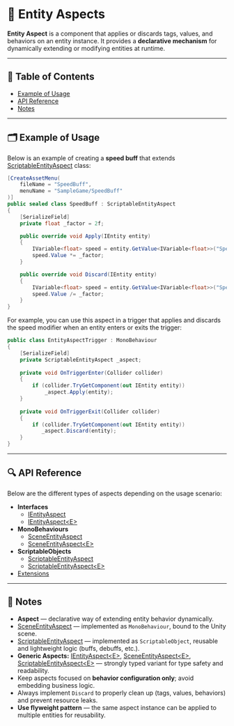 # 🧩 Entity Aspects

**Entity Aspect** is a component that applies or discards tags, values, and behaviors on an entity instance. It provides
a **declarative mechanism** for dynamically extending or modifying entities at runtime.

---

## 📑 Table of Contents

- [Example of Usage](#-example-of-usage)
- [API Reference](#-api-reference)
- [Notes](#-notes)

---

## 🗂 Example of Usage

Below is an example of creating a **speed buff** that extends [ScriptableEntityAspect](ScriptableEntityAspect.md) class:

```csharp
[CreateAssetMenu(
    fileName = "SpeedBuff",
    menuName = "SampleGame/SpeedBuff"
)]
public sealed class SpeedBuff : ScriptableEntityAspect
{
    [SerializeField]
    private float _factor = 2f;

    public override void Apply(IEntity entity)
    {
        IVariable<float> speed = entity.GetValue<IVariable<float>>("Speed"); 
        speed.Value *= _factor;
    }

    public override void Discard(IEntity entity)
    {
        IVariable<float> speed = entity.GetValue<IVariable<float>>("Speed"); 
        speed.Value /= _factor;
    }
}
```

For example, you can use this aspect in a trigger that applies and discards the speed modifier when an entity enters or
exits the trigger:

```csharp
public class EntityAspectTrigger : MonoBehaviour
{
    [SerializeField]
    private ScriptableEntityAspect _aspect;
    
    private void OnTriggerEnter(Collider collider)
    {
        if (collider.TryGetComponent(out IEntity entity))
            _aspect.Apply(entity);
    }  
    
    private void OnTriggerExit(Collider collider)
    {
        if (collider.TryGetComponent(out IEntity entity))
           _aspect.Discard(entity);
    }
}
```

---

## 🔍 API Reference

Below are the different types of aspects depending on the usage scenario:

- **Interfaces**
    - [IEntityAspect](IEntityAspect.md) <!-- + -->
    - [IEntityAspect&lt;E&gt;](IEntityAspect%601.md) <!-- + -->
- **MonoBehaviours**
    - [SceneEntityAspect](SceneEntityAspect.md) <!-- + -->
    - [SceneEntityAspect&lt;E&gt;](SceneEntityAspect%601.md) <!-- + -->
- **ScriptableObjects**
    - [ScriptableEntityAspect](ScriptableEntityAspect.md)
    - [ScriptableEntityAspect&lt;E&gt;](ScriptableEntityAspect%601.md)
- [Extensions](Extensions.md)

---

## 📝 Notes

- **Aspect** — declarative way of extending entity behavior dynamically.
- [SceneEntityAspect](SceneEntityAspect.md) — implemented as `MonoBehaviour`, bound to the Unity scene.
- [ScriptableEntityAspect](ScriptableEntityAspect.md) — implemented as `ScriptableObject`, reusable and lightweight
  logic (buffs, debuffs, etc.).
- **Generic Aspects:** [IEntityAspect\<E>](IEntityAspect%601.md), [SceneEntityAspect\<E>](SceneEntityAspect%601.md),
  [ScriptableEntityAspect\<E>](ScriptableEntityAspect%601.md) — strongly typed variant
  for type safety and readability.
- Keep aspects focused on **behavior configuration only**; avoid embedding business logic.
- Always implement `Discard` to properly clean up (tags, values, behaviors) and prevent resource leaks.
- **Use flyweight pattern** — the same aspect instance can be applied to multiple entities for reusability.  
